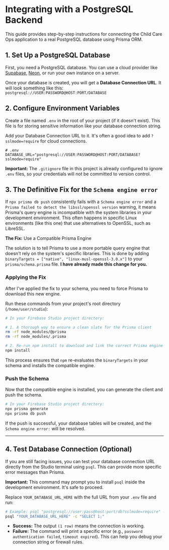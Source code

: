 # Integrating with a PostgreSQL Backend

This guide provides step-by-step instructions for connecting the Child Care Ops application to a real PostgreSQL database using Prisma ORM.

## 1. Set Up a PostgreSQL Database

First, you need a PostgreSQL database. You can use a cloud provider like [Supabase](https://supabase.com/), [Neon](https://neon.tech/), or run your own instance on a server.

Once your database is created, you will get a **Database Connection URL**. It will look something like this:
`postgresql://USER:PASSWORD@HOST:PORT/DATABASE`

## 2. Configure Environment Variables

Create a file named `.env` in the root of your project (if it doesn't exist). This file is for storing sensitive information like your database connection string.

Add your Database Connection URL to it. It's often a good idea to add `?sslmode=require` for cloud connections.

```env
# .env
DATABASE_URL="postgresql://USER:PASSWORD@HOST:PORT/DATABASE?sslmode=require"
```

**Important:** The `.gitignore` file in this project is already configured to ignore `.env` files, so your credentials will not be committed to version control.

## 3. The Definitive Fix for the `Schema engine error`

If `npx prisma db push` consistently fails with a `Schema engine error` and a `Prisma failed to detect the libssl/openssl version` warning, it means Prisma's query engine is incompatible with the system libraries in your development environment. This often happens in specific Linux environments (like this one) that use alternatives to OpenSSL, such as LibreSSL.

**The Fix:** Use a Compatible Prisma Engine

The solution is to tell Prisma to use a more portable query engine that doesn't rely on the system's specific libraries. This is done by adding `binaryTargets = ["native", "linux-musl-openssl-3.0.x"]` to your `prisma/schema.prisma` file. **I have already made this change for you.**

### Applying the Fix

After I've applied the fix to your schema, you need to force Prisma to download this new engine.

Run these commands from your project's root directory (`/home/user/studio`):

```bash
# In your Firebase Studio project directory:

# 1. A thorough way to ensure a clean slate for the Prisma client
rm -rf node_modules/@prisma
rm -rf node_modules/.prisma

# 2. Re-run npm install to download and link the correct Prisma engine
npm install
```
This process ensures that `npm` re-evaluates the `binaryTargets` in your schema and installs the compatible engine.

### Push the Schema

Now that the compatible engine is installed, you can generate the client and push the schema.

```bash
# In your Firebase Studio project directory:
npx prisma generate
npx prisma db push
```

If the push is successful, your database tables will be created, and the `Schema engine error:` will be resolved.

---

## 4. Test Database Connection (Optional)

If you are still facing issues, you can test your database connection URL directly from the Studio terminal using `psql`. This can provide more specific error messages than Prisma.

**Important:** This command may prompt you to install `psql` inside the development environment. It's safe to proceed.

Replace `YOUR_DATABASE_URL_HERE` with the full URL from your `.env` file and run:
```bash
# Example: psql "postgresql://user:pass@host:port/db?sslmode=require" -c "SELECT 1;"
psql "YOUR_DATABASE_URL_HERE" -c "SELECT 1;"
```
- **Success:** The output `(1 row)` means the connection is working.
- **Failure:** The command will print a specific error (e.g., `password authentication failed`, `timeout expired`). This can help you debug your connection string or firewall rules.
